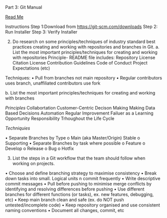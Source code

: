 Part 3: Git Manual

[Read Me](.~/Documents/GitHub/Jaryie/OOPS_02/README.md)

Instructions
Step 1:Download from https://git-scm.com/downloads
Step 2: Run Installer
Step 3: Verify Installer

2.	Do research on some principles/techniques of industry standard best practices creating and working with repositories and branches in Git. 
a.	List the most important principles/techniques for creating and working with repositories
Principle- README file includes:
Repository License
Citation License
Contribution Guidelines
Code of Conduct
Project Expectations
(etc)

Techniques:
•	Pull from branches not main repository
•	Regular contributors uses branch, unaffiliated contributors use fork

b.	List the most important principles/techniques for creating and working with branches

_Principles_
Collabortation
Customer-Centric Decison Making
Making Data Based Decisions
Automation
Regular Improvement
Failuer as a Learning Opportunity
Responsibility Trhoughout the Life Cycle

_Techniquies_

•	Separate Branches by Type 
	o	Main (aka Master/Origin) Stable
	o	Supporting 
•	Separate Branches by task where possible
	o	Feature
	o	Develop
	o	Release
	o	Bug
	o	Hotfix


3.	List the steps in a Git workflow that the team should follow when working on projects.

•	Choose and define branching strategy to maximise consistency
•	Break down tasks into small. Logical units n commit frequently
•	Write descriptive commit messages
•	Pull before pushing to minimise merge conflicts by identifying and resolving differences before pushing
•	Use different branches for different functions (or tasks), ex. new features, debugging, etc)
•	Keep main branch clean and safe (ex. do NOT push untested/incomplete code)
•	Keep repository organised and use consistent naming conventions
•	Document all changes, commit, etc

